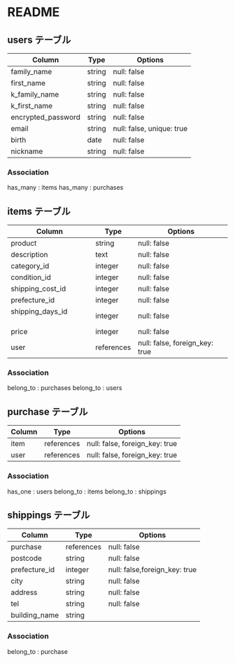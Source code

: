 # README

## users テーブル

| Column             | Type   | Options     |
| ------------------ | ------ | ----------- |
| family_name        | string | null: false |
| first_name         | string | null: false |
| k_family_name      | string | null: false |
| k_first_name       | string | null: false |
| encrypted_password | string | null: false |
| email              | string | null: false, unique: true|
| birth              | date   | null: false |
| nickname           | string | null: false |

### Association
has_many : items
has_many : purchases


## items テーブル

| Column                  | Type       | Options     |
| ----------------------- | ------     | ----------- |
| product                 | string     | null: false |
| description             | text       | null: false |
| category_id             | integer    | null: false |
| condition_id            | integer    | null: false |
| shipping_cost_id        | integer    | null: false |
| prefecture_id           | integer    | null: false |
| shipping_days_id 　　　  | integer    | null: false |
| price             　　　 | integer    | null: false |
| user                    | references | null: false, foreign_key: true |
### Association
belong_to  : purchases 
belong_to  : users

## purchase テーブル

| Column                  | Type     | Options     |
| ----------------------- | ------   | ----------- |
| item   | references  | null: false, foreign_key: true |
| user   | references  | null: false, foreign_key: true |

### Association
has_one   : users
belong_to  : items
belong_to : shippings



## shippings テーブル

| Column             | Type      | Options     |
| ------------------ | ------    | ----------- |
| purchase           | references| null: false |
| postcode           | string    | null: false |
| prefecture_id      | integer   | null: false,foreign_key: true|
| city               | string    | null: false |
| address            | string    | null: false |
| tel                | string    | null: false |
| building_name      | string    |             |

### Association
belong_to : purchase